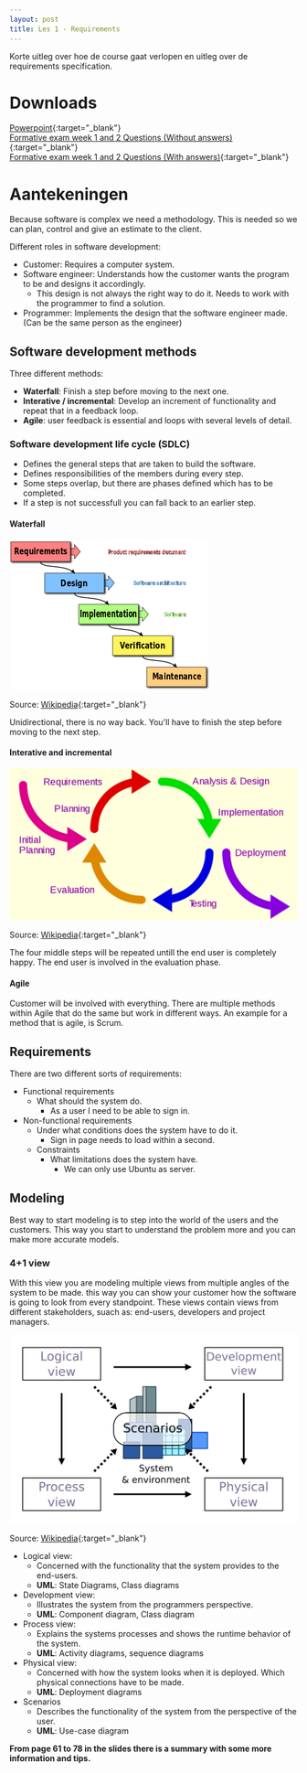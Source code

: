 ```yaml
---
layout: post
title: Les 1 - Requirements
---
```


Korte uitleg over hoe de course gaat verlopen en uitleg over de requirements specification.

# Downloads

[Powerpoint](https://drive.google.com/file/d/1BxSTDDfTb6mluQv1zTdeVQYeSQNesPz5/view?usp=sharing){:target="_blank"}  
[Formative exam week 1 and 2 Questions (Without answers)](https://drive.google.com/open?id=1CAAZXGVfXks6WTClVMBFUW54ZNtP9AbD){:target="_blank"}  
[Formative exam week 1 and 2 Questions (With answers)](https://drive.google.com/open?id=1YepLWvQhzwlHTocqSigo57VURAbQ57-u){:target="_blank"}


# Aantekeningen

Because software is complex we need a methodology. This is needed so we can plan, control and give an estimate to the client.

Different roles in software development:
- Customer: Requires a computer system.
- Software engineer: Understands how the customer wants the program to be and designs it accordingly.
    - This design is not always the right way to do it. Needs to work with the programmer to find a solution.
- Programmer: Implements the design that the software engineer made. (Can be the same person as the engineer)

## Software development methods
Three different methods:
- **Waterfall**: Finish a step before moving to the next one.
- **Interative / incremental**: Develop an increment of functionality and repeat that in a feedback loop.
- **Agile**: user feedback is essential and loops with several levels of detail.

### Software development life cycle (SDLC)
- Defines the general steps that are taken to build the software.
- Defines responsibilities of the members during every step.
- Some steps overlap, but there are phases defined which has to be completed.
- If a step is not successfull you can fall back to an earlier step.

#### Waterfall
![Waterfall method](\assets\images\ana_software_analysis_design\Lesson1\350px-Waterfall_model.svg.png)

Source: [Wikipedia](https://en.wikipedia.org/wiki/Waterfall_model){:target="_blank"}

Unidirectional, there is no way back. You'll have to finish the step before moving to the next step.

#### Interative and incremental
![Iterative and incremental method](\assets\images\ana_software_analysis_design\Lesson1\1200px-Iterative_development_model.svg.png)

Source: [Wikipedia](https://en.wikipedia.org/wiki/Iterative_and_incremental_development){:target="_blank"}

The four middle steps will be repeated untill the end user is completely happy. The end user is involved in the evaluation phase.

#### Agile
Customer will be involved with everything. There are multiple methods within Agile that do the same but work in different ways. An example for a method that is agile, is Scrum.

## Requirements
There are two different sorts of requirements:
- Functional requirements
    - What should the system do.
        - As a user I need to be able to sign in.
- Non-functional requirements
    - Under what conditions does the system have to do it.
        - Sign in page needs to load within a second.
    - Constraints
        - What limitations does the system have.
            - We can only use Ubuntu as server.

## Modeling
Best way to start modeling is to step into the world of the users and the customers. This way you start to understand the problem more and you can make more accurate models.

### 4+1 view
With this view you are modeling multiple views from multiple angles of the system to be made. this way you can show your customer how the software is going to look from every standpoint. These views contain views from different stakeholders, suach as: end-users, developers and project managers.

![4+1 view](\assets\images\ana_software_analysis_design\Lesson1\4+1_Architectural_View_Model.svg)

Source: [Wikipedia](https://en.wikipedia.org/wiki/4%2B1_architectural_view_model){:target="_blank"}

- Logical view:
    - Concerned with the functionality that the system provides to the end-users.
    - **UML**: State Diagrams, Class diagrams
- Development view:
    - Illustrates the system from the programmers perspective.
    - **UML**: Component diagram, Class diagram
- Process view:
    - Explains the systems processes and shows the runtime behavior of the system.
    - **UML**: Activity diagrams, sequence diagrams
- Physical view:
    - Concerned with how the system looks when it is deployed. Which physical connections have to be made.
    - **UML**: Deployment diagrams
- Scenarios
    - Describes the functionality of the system from the perspective of the user.
    - **UML**: Use-case diagram


**From page 61 to 78 in the slides there is a summary with some more information and tips.**